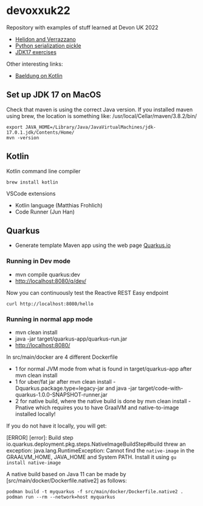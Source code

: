 # devoxxuk22
Repository with examples of stuff learned at Devon UK 2022

+ [Helidon and Verrazzano](helidon/README.md)
+ [Python serialization pickle](pickle/README.md)
+ [JDK17 exercises](jdk17/README.md)

Other interesting links:

+ [Baeldung on Kotlin](https://www.baeldung.com/kotlin/kotlin-overview)

## Set up JDK 17 on MacOS

Check that maven is using the correct Java version.
If you installed maven using brew, the location is something like: /usr/local/Cellar/maven/3.8.2/bin/

    export JAVA_HOME=/Library/Java/JavaVirtualMachines/jdk-17.0.1.jdk/Contents/Home/
    mvn -version

## Kotlin

Kotlin command line compiler

    brew install kotlin

VSCode extensions

+ Kotlin language (Matthias Frohlich)
+ Code Runner (Jun Han)

## Quarkus

+ Generate template Maven app using the web page [Quarkus.io](https://quarkus.io)

### Running in Dev mode

+ mvn compile quarkus:dev
+ [http://localhost:8080/q/dev/](http://localhost:8080/q/dev/)

Now you can continuously test the Reactive REST Easy endpoint

    curl http://localhost:8080/hello
### Running in normal app mode

+ mvn clean install
+ java -jar target/quarkus-app/quarkus-run.jar 
+ [http://localhost:8080/](http://localhost:8080)

In src/main/docker are 4 different Dockerfile 
+ 1 for normal JVM mode from what is found in target/quarkus-app after mvn clean install
+ 1 for uber/fat jar after mvn clean install -Dquarkus.package.type=legacy-jar and java -jar target/code-with-quarkus-1.0.0-SNAPSHOT-runner.jar
+ 2 for native build, where the native build is done by mvn clean install -Pnative which requires you to have GraalVM and native-to-image installed locally!

If you do not have it locally, you will get:

[ERROR]         [error]: Build step io.quarkus.deployment.pkg.steps.NativeImageBuildStep#build threw an exception: java.lang.RuntimeException: Cannot find the `native-image` in the GRAALVM_HOME, JAVA_HOME and System PATH. Install it using `gu install native-image`

A native build based on Java 11 can be made by [src/main/docker/Dockerfile.native2] as follows:

    podman build -t myquarkus -f src/main/docker/Dockerfile.native2 .
    podman run --rm --network=host myquarkus
